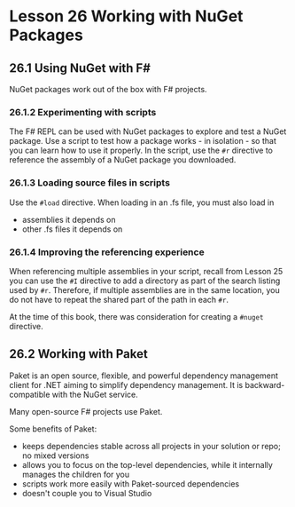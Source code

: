# Lesson 26 Working with NuGet Packages
## 26.1 Using NuGet with F#
NuGet packages work out of the box with F# projects.

### 26.1.2 Experimenting with scripts
The F# REPL can be used with NuGet packages to explore and test a NuGet package.
Use a script to test how a package works - in isolation - so that you can learn how to use it properly.
In the script, use the `#r` directive to reference the assembly of a NuGet package you downloaded.

### 26.1.3 Loading source files in scripts
Use the `#load` directive.
When loading in an .fs file, you must also load in
- assemblies it depends on
- other .fs files it depends on

### 26.1.4 Improving the referencing experience
When referencing multiple assemblies in your script, recall from Lesson 25 you can use the `#I` directive to add a directory as part of the search listing used by `#r`.
Therefore, if multiple assemblies are in the same location, you do not have to repeat the shared part of the path in each `#r`.

At the time of this book, there was consideration for creating a `#nuget` directive.

## 26.2 Working with Paket
Paket is an open source, flexible, and powerful dependency management client for .NET aiming to simplify dependency management.
It is backward-compatible with the NuGet service.

Many open-source F# projects use Paket.

Some benefits of Paket:
- keeps dependencies stable across all projects in your solution or repo; no mixed versions
- allows you to focus on the top-level dependencies, while it internally manages the children for you
- scripts work more easily with Paket-sourced dependencies
- doesn't couple you to Visual Studio